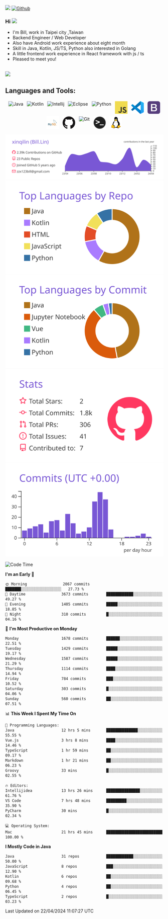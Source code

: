  
![](https://visitor-badge.laobi.icu/badge?page_id=xinqilin.xinqilin)
[![Github](https://img.shields.io/github/followers/xinqilin?label=Follow&style=social)](https://github.com/xinqilin)

### Hi <img src="https://raw.githubusercontent.com/MartinHeinz/MartinHeinz/master/wave.gif" width="35px">

- I'm Bill, work in Taipei city ,Taiwan
- Backend Engineer / Web Developer
- Also have Android work experience about eight month
- Skill in Java, Kotlin, JS/TS, Python also interested in Golang
- A little frontend work experience in React framework with js / ts
- Pleased to meet you!


<br />
<img src="https://github-profile-trophy.vercel.app/?username=xinqilin&column=7&margin-w=15" />

## Languages and Tools:
<p align="center">
<img alt="Java" src="https://raw.githubusercontent.com/jmnote/z-icons/master/svg/java.svg" height="40" style="vertical-align:top; margin:4px">
<img alt="Kotlin" src="https://img.icons8.com/color/48/000000/kotlin.png" height="40" style="vertical-align:top; margin:4px">
<img alt="Intellij" src="https://img.icons8.com/color/48/000000/intellij-idea.png" height="40" style="vertical-align:top; margin:4px"/>
<img alt="Eclipse" src="https://img.icons8.com/ios-filled/50/000000/java-eclipse.png" height="40" style="vertical-align:top; margin:4px"/>
<img alt="Python" height="40" style="vertical-align:top; margin:4px" src="https://cdn.jsdelivr.net/gh/devicons/devicon/icons/python/python-plain.svg" />
<img alt="Javascript" src="https://raw.githubusercontent.com/github/explore/80688e429a7d4ef2fca1e82350fe8e3517d3494d/topics/javascript/javascript.png" height="40" style="vertical-align:top; margin:4px">
<img alt="VS Code" src="https://raw.githubusercontent.com/github/explore/80688e429a7d4ef2fca1e82350fe8e3517d3494d/topics/visual-studio-code/visual-studio-code.png"  height="40" style="vertical-align:top; margin:4px">
<img alt="Bootstrap"  src="https://raw.githubusercontent.com/github/explore/80688e429a7d4ef2fca1e82350fe8e3517d3494d/topics/bootstrap/bootstrap.png" height="40" style="vertical-align:top; margin:4px">
<img alt="MySQL"src="https://raw.githubusercontent.com/github/explore/80688e429a7d4ef2fca1e82350fe8e3517d3494d/topics/mysql/mysql.png" height="40" style="vertical-align:top; margin:4px">
<img alt="Github" src="https://raw.githubusercontent.com/github/explore/78df643247d429f6cc873026c0622819ad797942/topics/github/github.png" height="40" style="vertical-align:top; margin:4px">

<img alt="Git" src="https://raw.githubusercontent.com/jmnote/z-icons/master/svg/git.svg" height="40" style="vertical-align:top; margin:4px">
<img alt="Terminal" src="https://raw.githubusercontent.com/github/explore/80688e429a7d4ef2fca1e82350fe8e3517d3494d/topics/terminal/terminal.png" height="40" style="vertical-align:top; margin:4px">
<img alt="Linux" src="https://raw.githubusercontent.com/github/explore/80688e429a7d4ef2fca1e82350fe8e3517d3494d/topics/linux/linux.png" height="40" style="vertical-align:top; margin:4px" alt="Windows" height="40" style="vertical-align:top; margin:4px">
</p>

<!-- <p align="center"><img  src="https://leetcode.card.workers.dev/?username=xinqilin&theme=auto" alt="xinqilin-leetcode" /></p> -->

<!-- <div width="100%">   
 <a href="https://readme-stats-cfgj2cxdy.vercel.app/api?username=xinqilin&count_private=true&show_icons=true&theme=algolia">
   <img  align="left" src="https://github-readme-stats.vercel.app/api?username=xinqilin&show_icons=true&theme=algolia&card_width=4" width="400"/>
 </a>
 <a href="https://readme-stats-cfgj2cxdy.vercel.app/api/top-langs/?username=xinqilin&hide=php,html,css&theme=algolia">
  <img  align="right" src="https://github-readme-stats.vercel.app/api/top-langs/?username=xinqilin&hide=html,css&theme=algolia&langs_count=10&layout=compact" />
 </a>
</div> -->

<div align="center">

[![](https://raw.githubusercontent.com/xinqilin/xinqilin/master/profile-summary-card-output/buefy/0-profile-details.svg)](https://github.com/vn7n24fzkq/github-profile-summary-cards)
[![](https://raw.githubusercontent.com/xinqilin/xinqilin/master/profile-summary-card-output/buefy/1-repos-per-language.svg)](https://github.com/vn7n24fzkq/github-profile-summary-cards) [![](https://raw.githubusercontent.com/xinqilin/xinqilin/master/profile-summary-card-output/buefy/2-most-commit-language.svg)](https://github.com/vn7n24fzkq/github-profile-summary-cards)
[![](https://raw.githubusercontent.com/xinqilin/xinqilin/master/profile-summary-card-output/buefy/3-stats.svg)](https://github.com/vn7n24fzkq/github-profile-summary-cards) [![](https://raw.githubusercontent.com/xinqilin/xinqilin/master/profile-summary-card-output/buefy/4-productive-time.svg)](https://github.com/vn7n24fzkq/github-profile-summary-cards)

</div>
 
<!--START_SECTION:waka-->
![Code Time](http://img.shields.io/badge/Code%20Time-2%2C649%20hrs%2055%20mins-blue)

**I'm an Early 🐤** 

```text
🌞 Morning                2067 commits        ███████░░░░░░░░░░░░░░░░░░   27.73 % 
🌆 Daytime                3673 commits        ████████████░░░░░░░░░░░░░   49.27 % 
🌃 Evening                1405 commits        █████░░░░░░░░░░░░░░░░░░░░   18.85 % 
🌙 Night                  310 commits         █░░░░░░░░░░░░░░░░░░░░░░░░   04.16 % 
```
📅 **I'm Most Productive on Monday** 

```text
Monday                   1678 commits        ██████░░░░░░░░░░░░░░░░░░░   22.51 % 
Tuesday                  1429 commits        █████░░░░░░░░░░░░░░░░░░░░   19.17 % 
Wednesday                1587 commits        █████░░░░░░░░░░░░░░░░░░░░   21.29 % 
Thursday                 1114 commits        ████░░░░░░░░░░░░░░░░░░░░░   14.94 % 
Friday                   784 commits         ███░░░░░░░░░░░░░░░░░░░░░░   10.52 % 
Saturday                 303 commits         █░░░░░░░░░░░░░░░░░░░░░░░░   04.06 % 
Sunday                   560 commits         ██░░░░░░░░░░░░░░░░░░░░░░░   07.51 % 
```


📊 **This Week I Spent My Time On** 

```text
💬 Programming Languages: 
Java                     12 hrs 5 mins       ██████████████░░░░░░░░░░░   55.55 % 
Vue.js                   3 hrs 8 mins        ████░░░░░░░░░░░░░░░░░░░░░   14.46 % 
TypeScript               1 hr 59 mins        ██░░░░░░░░░░░░░░░░░░░░░░░   09.17 % 
Markdown                 1 hr 21 mins        ██░░░░░░░░░░░░░░░░░░░░░░░   06.23 % 
Groovy                   33 mins             █░░░░░░░░░░░░░░░░░░░░░░░░   02.55 % 

🔥 Editors: 
Intellijidea             13 hrs 26 mins      ███████████████░░░░░░░░░░   61.76 % 
VS Code                  7 hrs 48 mins       █████████░░░░░░░░░░░░░░░░   35.90 % 
PyCharm                  30 mins             █░░░░░░░░░░░░░░░░░░░░░░░░   02.34 % 

💻 Operating System: 
Mac                      21 hrs 45 mins      █████████████████████████   100.00 % 
```

**I Mostly Code in Java** 

```text
Java                     31 repos            ████████████░░░░░░░░░░░░░   50.00 % 
JavaScript               8 repos             ███░░░░░░░░░░░░░░░░░░░░░░   12.90 % 
Kotlin                   6 repos             ██░░░░░░░░░░░░░░░░░░░░░░░   09.68 % 
Python                   4 repos             ██░░░░░░░░░░░░░░░░░░░░░░░   06.45 % 
TypeScript               2 repos             █░░░░░░░░░░░░░░░░░░░░░░░░   03.23 % 
```




 Last Updated on 22/04/2024 11:07:27 UTC
<!--END_SECTION:waka-->
 
 
<!-- <img src="https://wakatime.com/share/@abb22933-8532-4f24-8a13-e9e97bfee0f0/e937d23b-e152-4ff2-8509-e5b981912493.svg"  alt="Coding Chart" style="border-radius: 10px;border: solid 10px;" /> -->



